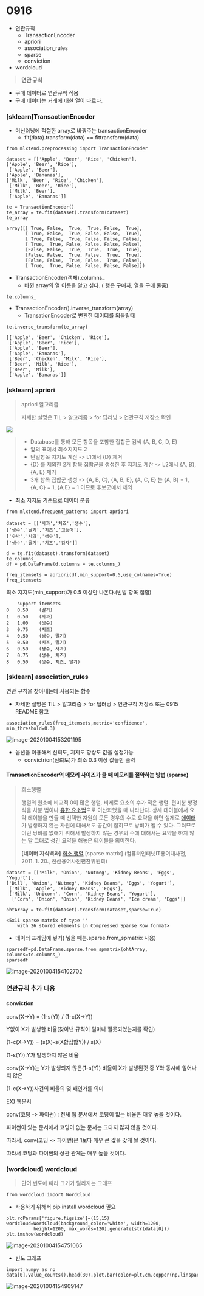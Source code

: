 # 0916

- 연관규칙
  - TransactionEncoder
  - apriori
  - association_rules
  - sparse
  - conviction
- wordcloud

> **연관 규칙**

- 구매 데이터로 연관규칙 적용
- 구매 데이터는 거래에 대한 열이 다르다. 

### [sklearn]TransactionEncoder



- 머신러닝에 적절한 array로 바꿔주는 transactionEncoder
  - fit(data).transform(data) == fittransform(data)

```
from mlxtend.preprocessing import TransactionEncoder
```

```
dataset = [['Apple', 'Beer', 'Rice', 'Chicken'], 
['Apple', 'Beer', 'Rice'],
 ['Apple', 'Beer'], 
['Apple', 'Bananas'], 
['Milk', 'Beer', 'Rice', 'Chicken'],
 ['Milk', 'Beer', 'Rice'], 
 ['Milk', 'Beer'], 
 ['Apple', 'Bananas']]
```

```
te = TransactionEncoder()
te_array = te.fit(dataset).transform(dataset)
te_array
```

```
array([[ True, False,  True,  True, False,  True],
       [ True, False,  True, False, False,  True],
       [ True, False,  True, False, False, False],
       [ True,  True, False, False, False, False],
       [False, False,  True,  True,  True,  True],
       [False, False,  True, False,  True,  True],
       [False, False,  True, False,  True, False],
       [ True,  True, False, False, False, False]])
```

- TransactionEncoder(객체).columns_
  - 바뀐 array의 열 이름을 알고 싶다. ( 행은 구매자, 열을 구매 물품)

```
te.columns_
```



- TransactionEncoder().inverse_transform(array)
  - TransationEncoder로 변환한 데이터를 되돌릴때 

```
te.inverse_transform(te_array)
```

```
[['Apple', 'Beer', 'Chicken', 'Rice'],
 ['Apple', 'Beer', 'Rice'],
 ['Apple', 'Beer'],
 ['Apple', 'Bananas'],
 ['Beer', 'Chicken', 'Milk', 'Rice'],
 ['Beer', 'Milk', 'Rice'],
 ['Beer', 'Milk'],
 ['Apple', 'Bananas']]
```



### [sklearn] apriori

> apriori 알고리즘
>
> 자세한 설명은 TIL > 알고리즘 > for 딥러닝 > 연관규칙 저장소 확인

![](README.assets/image-20200919111833405.png)

>- Database를 통해 모든 항목을 포함한 집합군 검색 {A, B, C, D, E}
>- 앞의 표에서 최소지지도 2
>- 단일항목 지지도 계산 -> L1에서 {D} 제거
>- {D} 를 제외한 2개 항목 집합군을 생성한 후 지지도 계산 -> L2에서 {A, B}, {A, E} 제거
>- 3개 항목 집합군 생성 -> {A, B, C}, {A, B, E}, {A, C, E} 는 {A, B} = 1, {A, C} = 1, {A,E} = 1 이므로 후보군에서 제외



- 최소 지지도 기준으로 데이터 분류 

```
from mlxtend.frequent_patterns import apriori
```

```
dataset = [['사과','치즈','생수'],
['생수','딸기','치즈','고등어'],
['수박','사과','생수'],
['생수','딸기','치즈','감자']]
```

```
d = te.fit(dataset).transform(dataset)
te.columns_
df = pd.DataFrame(d,columns = te.columns_)
```

```
freq_itemsets = apriori(df,min_support=0.5,use_colnames=True)
freq_itemsets 
```

최소 지지도(min_support)가 0.5 이상만 나온다.(빈발 항목 집합)

```
	support	itemsets
0	0.50	(딸기)
1	0.50	(사과)
2	1.00	(생수)
3	0.75	(치즈)
4	0.50	(생수, 딸기)
5	0.50	(치즈, 딸기)
6	0.50	(생수, 사과)
7	0.75	(생수, 치즈)
8	0.50	(생수, 치즈, 딸기)
```



### [sklearn] association_rules

연관 규칙을 찾아내는데 사용되는 함수

- 자세한 설명은 TIL > 알고리즘 > for 딥러닝 > 연관규칙 저장소 또는 0915 README 참고

```
association_rules(freq_itemsets,metric='confidence', min_threshold=0.3)
```

![image-20201004153201195](README.assets/image-20201004153201195.png)

- 옵션을 이용해서 신뢰도, 지지도 향상도 값을 설정가능
  - convictrion(신뢰도)가 최소 0.3 이상 값들만 출력

  

#### TransactionEncoder의 메모리 사이즈가 클 때 메모리를 절약하는 방법 (sparse)

> 희소행렬 
>
> 행렬의 원소에 비교적 0이 많은 행렬. 비제로 요소의 수가 적은 행렬. 편미분 방정식을 차분 법이나 [유한 요소법](https://terms.naver.com/entry.nhn?docId=851722&ref=y)으로 이산화했을 때 나타난다. 상세 테이블에서 요약 테이블을 만들 때 선택한 자원의 모든 경우의 수로 요약을 하면 실제로 [데이터](https://terms.naver.com/entry.nhn?docId=847441&ref=y)가 발생하지 않는 자원에 대해서도 공간이 잡히므로 낭비가 될 수 있다. 그러므로 이런 낭비를 없애기 위해서 발생하지 않는 경우의 수에 대해서는 요약을 하지 않는 말 그대로 성긴 요약을 해놓은 테이블을 의미한다.
>
> **[네이버 지식백과]** [희소 행렬](https://terms.naver.com/entry.nhn?docId=837740) [sparse matrix] (컴퓨터인터넷IT용어대사전, 2011. 1. 20., 전산용어사전편찬위원회)

```
dataset = [['Milk', 'Onion', 'Nutmeg', 'Kidney Beans', 'Eggs', 'Yogurt'], 
['Dill', 'Onion', 'Nutmeg', 'Kidney Beans', 'Eggs', 'Yogurt'],
 ['Milk', 'Apple', 'Kidney Beans', 'Eggs'], 
 ['Milk', 'Unicorn', 'Corn', 'Kidney Beans', 'Yogurt'],
  ['Corn', 'Onion', 'Onion', 'Kidney Beans', 'Ice cream', 'Eggs']]
```

```
ohtArray = te.fit(dataset).transform(dataset,sparse=True)
```

```
<5x11 sparse matrix of type ''
	with 26 stored elements in Compressed Sparse Row format>
```



- 데이터 프레임에 넣기( 넣을 때는.sparse.from_spmatrix 사용)

```
sparsedf=pd.DataFrame.sparse.from_spmatrix(ohtArray, columns=te.columns_)
sparsedf
```

![image-20201004154102702](README.assets/image-20201004154102702.png)



### 연관규칙 추가 내용

#### conviction 

conv(X->Y) = (1-s(Y)) / (1-c(X->Y))

Y없이 X가 발생한 비율(찾아낸 규칙이 얼마나 잘못되었는지를 확인)

(1-c(X->Y)) = (s(X)-s(X합집합Y)) / s(X)

(1-s(Y)):Y가 발생하지 않은 비율

conv(X->Y)는 Y가 발생되지 않은(1-s(Y)) 비율이 X가 발생된것 중 Y와 동시에 일어나지 않은

(1-c(X->Y))사건의 비율의 몇 배인가를 의미

EX) 웹문서

conv(코딩 -> 파이썬) : 전체 웹 문서에서 코딩이 없는 비율은 매우 높을 것이다.

파이썬이 있는 문서에서 코딩이 없는 문서는 그다지 많지 않을 것이다.

따라서, conv(코딩 -> 파이썬)은 1보다 매우 큰 값을 갖게 될 것이다.

따라서 코딩과 파이썬의 상관 관계는 매우 높을 것이다.



### [wordcloud] wordcloud

> 단어 빈도에 따라 크기가 달라지는 그래프 

```
from wordcloud import WordCloud 
```

- 사용하기 위해서 pip install wordcloud 필요

```
plt.rcParams['figure.figsize']=(15,15) 
wordcloud=WordCloud(background_color='white', width=1200, 
          height=1200, max_words=120).generate(str(data[0]))
plt.imshow(wordcloud)
```



![image-20201004154751065](README.assets/image-20201004154751065.png)



- 빈도 그래프 

```
import numpy as np
data[0].value_counts().head(30).plot.bar(color=plt.cm.copper(np.linspace(0,1,30)))
```

![image-20201004154909147](README.assets/image-20201004154909147.png)